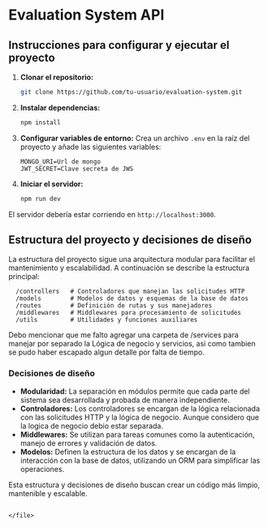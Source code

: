 # Evaluation System API

## Instrucciones para configurar y ejecutar el proyecto

1. **Clonar el repositorio:**

   ```bash
   git clone https://github.com/tu-usuario/evaluation-system.git
   ```

2. **Instalar dependencias:**

   ```bash
   npm install
   ```

3. **Configurar variables de entorno:**
   Crea un archivo `.env` en la raíz del proyecto y añade las siguientes variables:

   ```
   MONGO_URI=Url de mongo
   JWT_SECRET=Clave secreta de JWS
   ```

4. **Iniciar el servidor:**
   ```bash
   npm run dev
   ```

El servidor debería estar corriendo en `http://localhost:3000`.

## Estructura del proyecto y decisiones de diseño

La estructura del proyecto sigue una arquitectura modular para facilitar el mantenimiento y escalabilidad. A continuación se describe la estructura principal:

```
  /controllers   # Controladores que manejan las solicitudes HTTP
  /models        # Modelos de datos y esquemas de la base de datos
  /routes        # Definición de rutas y sus manejadores
  /middlewares   # Middlewares para procesamiento de solicitudes
  /utils         # Utilidades y funciones auxiliares
```

Debo mencionar que me falto agregar una carpeta de /services para manejar por separado la Lógica de negocio y servicios, asi como tambien se pudo haber escapado algun detalle por falta de tiempo.

### Decisiones de diseño

- **Modularidad:** La separación en módulos permite que cada parte del sistema sea desarrollada y probada de manera independiente.
- **Controladores:** Los controladores se encargan de la lógica relacionada con las solicitudes HTTP y la lógica de negocio. Aunque considero que la logica de negocio debio estar separada.
- **Middlewares:** Se utilizan para tareas comunes como la autenticación, manejo de errores y validación de datos.
- **Modelos:** Definen la estructura de los datos y se encargan de la interacción con la base de datos, utilizando un ORM para simplificar las operaciones.

Esta estructura y decisiones de diseño buscan crear un código más limpio, mantenible y escalable.

```

</file>
```
